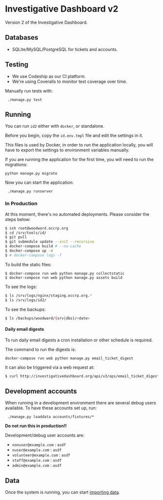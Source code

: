 # Investigative Dashboard v2

Version 2 of the Investigative Dashboard.

## Databases

 * SQLite/MySQL/PostgreSQL for tickets and accounts.

## Testing

 * We use Codeship as our CI platform.
 * We're using Coveralls to monitor test coverage over time.

Manually run tests with:
```
 ./manage.py test
```

## Running

You can run `id2` either with `docker`, or standalone.

Before you begin, copy the `id.env.tmpl` file and edit the settings in it.

This files is used by Docker, in order to run the application locally,
you will have to export the settings to environment variables manually.

If you are running the application for the first time, you will need to
run the migrations:
```
python manage.py migrate
```

Now you can start the application:

```
 ./manage.py runserver
```

### In Production

At this moment, there's no automated deployments.
Please consider the steps below:

```bash
$ ssh root@woodward.occrp.org
$ cd /srv/tools/id/
$ git pull
$ git submodule update --init --recursive
$ docker-compose build # --no-cache
$ docker-compose up -d
$ # docker-compose logs -f
```

To build the static files:

```
$ docker-compose run web python manage.py collectstatic
$ docker-compose run web python manage.py assets build
```

To see the logs:

```bash
$ ls /srv/logs/nginx/staging.occrp.org.*
$ ls /srv/logs/id2/
```

To see the backups:

```bash
$ ls /backups/woodward/(srv|dbs)/<date>
```

#### Daily email digests

To run daily email digests a cron installation or other schedule is required.

The command to run the digests is:

```cron
docker-compose run web python manage.py email_ticket_digest
```

It can also be triggered via a web request at:

```bash
$ curl http://investigativedashboard.org/api/v3/ops/email_ticket_digest
```

## Development accounts

When running in a development environment there are several debug users available.
To have these accounts set up, run:

```
 ./manage.py loaddata accounts/fixtures/*
```

**Do not run this in production!!**

Development/debug user accounts are:
 - `nonuser@example.com` : `asdf`
 - `nuser@example.com` : `asdf`
 - `volunteer@example.com` : `asdf`
 - `staff@example.com` : `asdf`
 - `admin@example.com` : `asdf`


## Data

Once the system is running, you can start [importing data](data/importers/README.md).
